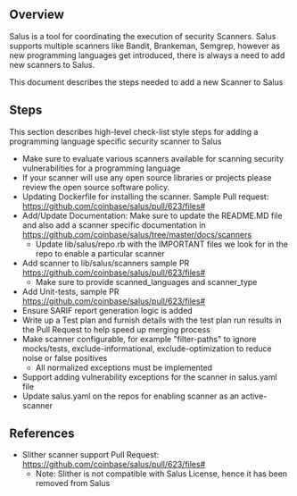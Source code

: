 
## Overview
Salus is a tool for coordinating the execution of security Scanners. Salus supports multiple scanners like Bandit, Brankeman, Semgrep, however as new programming languages get introduced, there is always a need to add new scanners to Salus.

This document describes the steps needed to add a new Scanner to Salus

## Steps
This section describes high-level check-list style steps for adding a programming language specific security scanner to Salus

- Make sure to evaluate various scanners available for scanning security vulnerabilities for a programming language 
- If your scanner will use any open source libraries or projects please review the open source software policy.  
- Updating Dockerfile for installing the scanner. Sample Pull request: https://github.com/coinbase/salus/pull/623/files#
- Add/Update Documentation: Make sure to update the README.MD file and also add a scanner specific documentation in https://github.com/coinbase/salus/tree/master/docs/scanners
  - Update lib/salus/repo.rb with the IMPORTANT files we look for in the repo to enable a particular scanner
- Add scanner to lib/salus/scanners sample PR https://github.com/coinbase/salus/pull/623/files#
  - Make sure to provide scanned_languages and scanner_type
- Add Unit-tests, sample PR https://github.com/coinbase/salus/pull/623/files#
- Ensure SARIF report generation logic is added
- Write up a Test plan and furnish details with the test plan run results in the Pull Request to help speed up merging process
- Make scanner configurable, for example "filter-paths" to ignore mocks/tests, exclude-informational, exclude-optimization to reduce noise or false positives
  - All normalized exceptions must be implemented
- Support adding vulnerability exceptions for the scanner in salus.yaml file
- Update salus.yaml on the repos for enabling scanner as an active-scanner

## References
- Slither scanner support Pull Request: https://github.com/coinbase/salus/pull/623/files#
  - Note: Slither is not compatible with Salus License, hence it has been removed from Salus